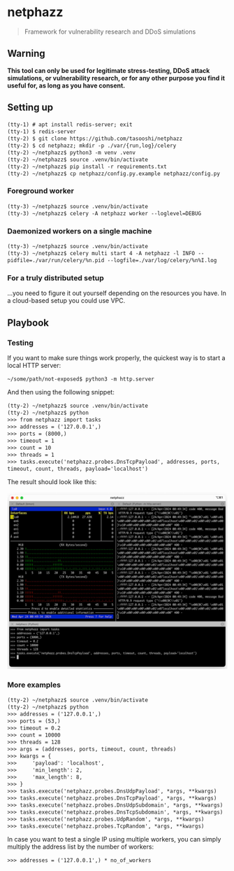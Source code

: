 # netphazz

> Framework for vulnerability research and DDoS simulations

## Warning

**This tool can only be used for legitimate stress-testing, DDoS attack simulations, or vulnerability research, or for any other purpose you find it useful for, as long as you have consent.**

## Setting up

    (tty-1) # apt install redis-server; exit
    (tty-1) $ redis-server
    (tty-2) $ git clone https://github.com/tasooshi/netphazz
    (tty-2) $ cd netphazz; mkdir -p ./var/{run,log}/celery
    (tty-2) ~/netphazz$ python3 -m venv .venv
    (tty-2) ~/netphazz$ source .venv/bin/activate
    (tty-2) ~/netphazz$ pip install -r requirements.txt
    (tty-2) ~/netphazz$ cp netphazz/config.py.example netphazz/config.py

### Foreground worker

    (tty-3) ~/netphazz$ source .venv/bin/activate
    (tty-3) ~/netphazz$ celery -A netphazz worker --loglevel=DEBUG

### Daemonized workers on a single machine

    (tty-3) ~/netphazz$ source .venv/bin/activate
    (tty-3) ~/netphazz$ celery multi start 4 -A netphazz -l INFO --pidfile=./var/run/celery/%n.pid --logfile=./var/log/celery/%n%I.log

### For a truly distributed setup

...you need to figure it out yourself depending on the resources you have. In a cloud-based setup you could use VPC.

## Playbook

### Testing

If you want to make sure things work properly, the quickest way is to start a local HTTP server:

    ~/some/path/not-exposed$ python3 -m http.server

And then using the following snippet:

    (tty-2) ~/netphazz$ source .venv/bin/activate
    (tty-2) ~/netphazz$ python
    >>> from netphazz import tasks
    >>> addresses = ('127.0.0.1',)
    >>> ports = (8000,)
    >>> timeout = 1
    >>> count = 10
    >>> threads = 1
    >>> tasks.execute('netphazz.probes.DnsTcpPayload', addresses, ports, timeout, count, threads, payload='localhost')

The result should look like this:

![Quick test](docs/netphazz-localhost.jpg)

### More examples

    (tty-2) ~/netphazz$ source .venv/bin/activate
    (tty-2) ~/netphazz$ python
    >>> addresses = ('127.0.0.1',)
    >>> ports = (53,)
    >>> timeout = 0.2
    >>> count = 10000
    >>> threads = 128
    >>> args = (addresses, ports, timeout, count, threads)
    >>> kwargs = {
    >>>     'payload': 'localhost',
    >>>     'min_length': 2,
    >>>     'max_length': 8,
    >>> }
    >>> tasks.execute('netphazz.probes.DnsUdpPayload', *args, **kwargs)
    >>> tasks.execute('netphazz.probes.DnsTcpPayload', *args, **kwargs)
    >>> tasks.execute('netphazz.probes.DnsUdpSubdomain', *args, **kwargs)
    >>> tasks.execute('netphazz.probes.DnsTcpSubdomain', *args, **kwargs)
    >>> tasks.execute('netphazz.probes.UdpRandom', *args, **kwargs)
    >>> tasks.execute('netphazz.probes.TcpRandom', *args, **kwargs)

In case you want to test a single IP using multiple workers, you can simply multiply the address list by the number of workers:

    >>> addresses = ('127.0.0.1',) * no_of_workers
